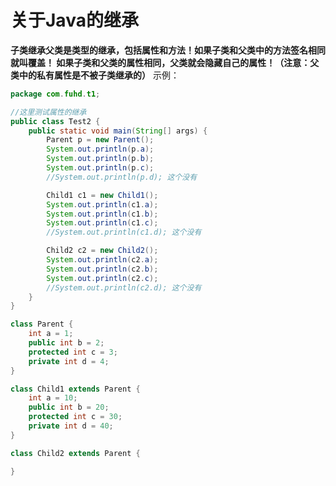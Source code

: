 关于Java的继承
===================================================================
**子类继承父类是类型的继承，包括属性和方法！如果子类和父类中的方法签名相同就叫覆盖！
如果子类和父类的属性相同，父类就会隐藏自己的属性！（注意：父类中的私有属性是不被子类继承的）**
示例：
```java
package com.fuhd.t1;

//这里测试属性的继承
public class Test2 {
    public static void main(String[] args) {
        Parent p = new Parent();
        System.out.println(p.a);
        System.out.println(p.b);
        System.out.println(p.c);
        //System.out.println(p.d); 这个没有

        Child1 c1 = new Child1();
        System.out.println(c1.a);
        System.out.println(c1.b);
        System.out.println(c1.c);
        //System.out.println(c1.d); 这个没有

        Child2 c2 = new Child2();
        System.out.println(c2.a);
        System.out.println(c2.b);
        System.out.println(c2.c);
        //System.out.println(c2.d); 这个没有
    }
}

class Parent {
    int a = 1;
    public int b = 2;
    protected int c = 3;
    private int d = 4;
}

class Child1 extends Parent {
    int a = 10;
    public int b = 20;
    protected int c = 30;
    private int d = 40;
}

class Child2 extends Parent {

}
```

